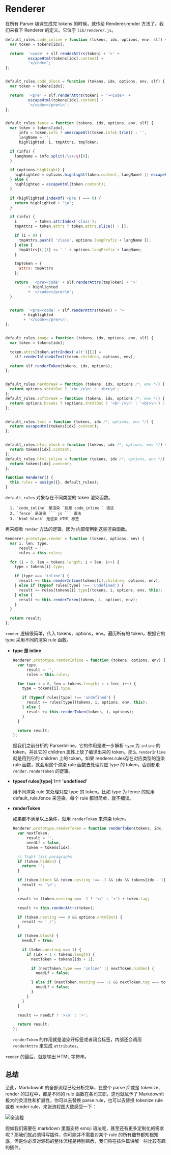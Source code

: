 # Renderer

在所有 Parser 编译生成完 tokens 的时候，就传给 Renderer.render 方法了。我们来看下 Renderer 的定义。它位于 `lib/renderer.js`。

```js
default_rules.code_inline = function (tokens, idx, options, env, slf) {
  var token = tokens[idx];

  return  '<code' + slf.renderAttrs(token) + '>' +
          escapeHtml(tokens[idx].content) +
          '</code>';
};


default_rules.code_block = function (tokens, idx, options, env, slf) {
  var token = tokens[idx];

  return  '<pre' + slf.renderAttrs(token) + '><code>' +
          escapeHtml(tokens[idx].content) +
          '</code></pre>\n';
};


default_rules.fence = function (tokens, idx, options, env, slf) {
  var token = tokens[idx],
      info = token.info ? unescapeAll(token.info).trim() : '',
      langName = '',
      highlighted, i, tmpAttrs, tmpToken;

  if (info) {
    langName = info.split(/\s+/g)[0];
  }

  if (options.highlight) {
    highlighted = options.highlight(token.content, langName) || escapeHtml(token.content);
  } else {
    highlighted = escapeHtml(token.content);
  }

  if (highlighted.indexOf('<pre') === 0) {
    return highlighted + '\n';
  }

  if (info) {
    i        = token.attrIndex('class');
    tmpAttrs = token.attrs ? token.attrs.slice() : [];

    if (i < 0) {
      tmpAttrs.push([ 'class', options.langPrefix + langName ]);
    } else {
      tmpAttrs[i][1] += ' ' + options.langPrefix + langName;
    }

    tmpToken = {
      attrs: tmpAttrs
    };

    return  '<pre><code' + slf.renderAttrs(tmpToken) + '>'
          + highlighted
          + '</code></pre>\n';
  }


  return  '<pre><code' + slf.renderAttrs(token) + '>'
        + highlighted
        + '</code></pre>\n';
};


default_rules.image = function (tokens, idx, options, env, slf) {
  var token = tokens[idx];

  token.attrs[token.attrIndex('alt')][1] =
    slf.renderInlineAsText(token.children, options, env);

  return slf.renderToken(tokens, idx, options);
};


default_rules.hardbreak = function (tokens, idx, options /*, env */) {
  return options.xhtmlOut ? '<br />\n' : '<br>\n';
};
default_rules.softbreak = function (tokens, idx, options /*, env */) {
  return options.breaks ? (options.xhtmlOut ? '<br />\n' : '<br>\n') : '\n';
};


default_rules.text = function (tokens, idx /*, options, env */) {
  return escapeHtml(tokens[idx].content);
};


default_rules.html_block = function (tokens, idx /*, options, env */) {
  return tokens[idx].content;
};
default_rules.html_inline = function (tokens, idx /*, options, env */) {
  return tokens[idx].content;
};

function Renderer() {
  this.rules = assign({}, default_rules);
}
```

`default_rules` 对象存在不同类型的 token 渲染函数。

```markup
  1. `code_inline` 是渲染 `我是 code_inline ` 语法
  2. `fence` 是渲染 ``` js ``` 语法
  3. `html_block` 是渲染 HTMl 标签
```

再来细看 `render` 方法的逻辑，因为 内部使用到这些渲染函数。

```js
Renderer.prototype.render = function (tokens, options, env) {
  var i, len, type,
      result = '',
      rules = this.rules;

  for (i = 0, len = tokens.length; i < len; i++) {
    type = tokens[i].type;

    if (type === 'inline') {
      result += this.renderInline(tokens[i].children, options, env);
    } else if (typeof rules[type] !== 'undefined') {
      result += rules[tokens[i].type](tokens, i, options, env, this);
    } else {
      result += this.renderToken(tokens, i, options, env);
    }
  }

  return result;
};
```

`render` 逻辑很简单，传入 tokens，options，env。遍历所有的 token，根据它的 type 采用不同的渲染 rule 函数。

-  **type 是 inline**

    ```js
    Renderer.prototype.renderInline = function (tokens, options, env) {
      var type,
          result = '',
          rules = this.rules;

      for (var i = 0, len = tokens.length; i < len; i++) {
        type = tokens[i].type;

        if (typeof rules[type] !== 'undefined') {
          result += rules[type](tokens, i, options, env, this);
        } else {
          result += this.renderToken(tokens, i, options);
        }
      }

      return result;
    };
    ```

    据我们之前分析的 ParserInline，它的作用是进一步解析 `type` 为 `inline` 的 token，并且它的 children 属性上放了编译出来的 token。那么 `renderInline` 就是用到它的 children 上的 token。如果 renderer.rules存在对应类型的渲染 rule 函数，就会用这个渲染 rule 函数去处理对应 type 的 token，否则都走 `render.renderToken` 的逻辑。

- **typeof rules[type] !== 'undefined'**

  用不同渲染 rule 来处理对应 type 的 token。比如 type 为 fence 的就用 default_rule.fence 来渲染。每个 rule 都很简单，就不细谈。

- **renderToken**

  如果都不满足以上条件，就用 `renderToken` 来渲染 token。

  ```js
  Renderer.prototype.renderToken = function renderToken(tokens, idx, options) {
    var nextToken,
        result = '',
        needLf = false,
        token = tokens[idx];

    // Tight list paragraphs
    if (token.hidden) {
      return '';
    }

    if (token.block && token.nesting !== -1 && idx && tokens[idx - 1].hidden) {
      result += '\n';
    }

    result += (token.nesting === -1 ? '</' : '<') + token.tag;

    result += this.renderAttrs(token);

    if (token.nesting === 0 && options.xhtmlOut) {
      result += ' /';
    }

    if (token.block) {
      needLf = true;

      if (token.nesting === 1) {
        if (idx + 1 < tokens.length) {
          nextToken = tokens[idx + 1];

          if (nextToken.type === 'inline' || nextToken.hidden) {
            needLf = false;

          } else if (nextToken.nesting === -1 && nextToken.tag === token.tag) {
            needLf = false;
          }
        }
      }
    }

    result += needLf ? '>\n' : '>';

    return result;
  };
  ```

  `renderToken` 的作用就是渲染开标签或者闭合标签，内部还会调用 `renderAttrs` 来生成 `attributes`。

`render` 的最后，就是输出 HTML 字符串。

## 总结

至此，MarkdownIt 的全部流程已经分析完毕，在整个 parse 抑或是 tokenize、render 的过程中，都是不同的 rule 函数在各司其职，这也就赋予了 MarkdownIt 极大的灵活性和扩展性，你可以去替换 parse rule，也可以去替换 tokenize rule 或者 render rule。来张流程图大致感受一下：

![全流程](https://github.com/theniceangel/markdown-it-analysis/blob/master/images/all.png?raw=true)

假如我们需要在 markdown 里面支持 emoji 语法呢，甚至还有更多定制化的需求呢？那我们就必须得写插件，你可能并不需要对某个 rule 的所有细节都知根知底，但是你必须对源码的整体流程是特别熟悉，我们将在插件篇讲解一些比较有趣的插件。

